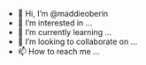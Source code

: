 - 👋 Hi, I’m @maddieoberin
- 👀 I’m interested in ...
- 🌱 I’m currently learning ...
- 💞️ I’m looking to collaborate on ...
- 📫 How to reach me ...

<!---
maddieoberin/maddieoberin is a ✨ special ✨ repository because its `README.md` (this file) appears on your GitHub profile.
You can click the Preview link to take a look at your changes.
--->
